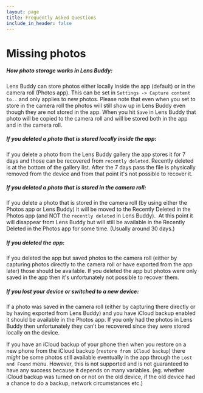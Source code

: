 ```yaml
---
layout: page
title: Frequently Asked Questions
include_in_header: false
---
```

# **Missing photos**

##### How photo storage works in Lens Buddy:

Lens Buddy can store photos either locally inside the app (default) or in the camera roll (Photos app). This can be set in `Settings -> Capture content to..` and only applies to new photos. Please note that even when you set to store in the camera roll the photos will still show up in Lens Buddy even though they are not stored in the app. When you hit `Save` in Lens Buddy that photo will be copied to the camera roll and will be stored both in the app and in the camera roll.

##### If you deleted a photo that is stored locally inside the app:

If you delete a photo from the Lens Buddy gallery the app stores it for 7 days and those can be recovered from `recently deleted`. Recently deleted is at the bottom of the gallery list.
After the 7 days pass the file is physically removed from the device and from that point it's not possible to recover it.

##### If you deleted a photo that is stored in the camera roll:

If you delete a photo that is stored in the camera roll (by using either the Photos app or Lens Buddy) it will be moved to the Recently Deleted in the Photos app (and NOT the `recently deleted` in Lens Buddy).  At this point it will disappear from Lens Buddy but will still be available in the Recently Deleted in the Photos app for some time. (Usually around 30 days.)

##### If you deleted the app:

If you deleted the app but saved photos to the camera roll (either by capturing photos directly to the camera roll or have exported from the app later) those should be available.
If you deleted the app but photos were only saved in the app then it's unfortunately not possible to recover them.

##### If you lost your device or switched to a new device:

If a photo was saved in the camera roll (either by capturing there directly or by having exported from Lens Buddy) and you have iCloud backup enabled it should be available in the Photos app.
If you only had the photos in Lens Buddy then unfortunately they can’t be recovered since they were stored locally on the device.

If you have an iCloud backup of your phone then when you restore on a new phone from the iCloud backup (`restore from iCloud backup`) there *might* be some photos still available eventually in the app through the `Lost and Found` menu. However, this is not supported and is not guaranteed to have any success because it depends on many variables. (eg. whether iCloud backup was turned on or not on the old device, if the old device had a chance to do a backup, network circumstances etc.)